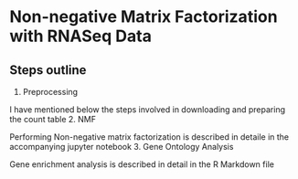 # Non-negative Matrix Factorization with RNASeq Data

## Steps outline

1. Preprocessing

I have mentioned below the steps involved in downloading and preparing the count table
2. NMF

Performing Non-negative matrix factorization is described in detaile in the accompanying jupyter notebook
3. Gene Ontology Analysis

Gene enrichment analysis is described in detail in the R Markdown file 
